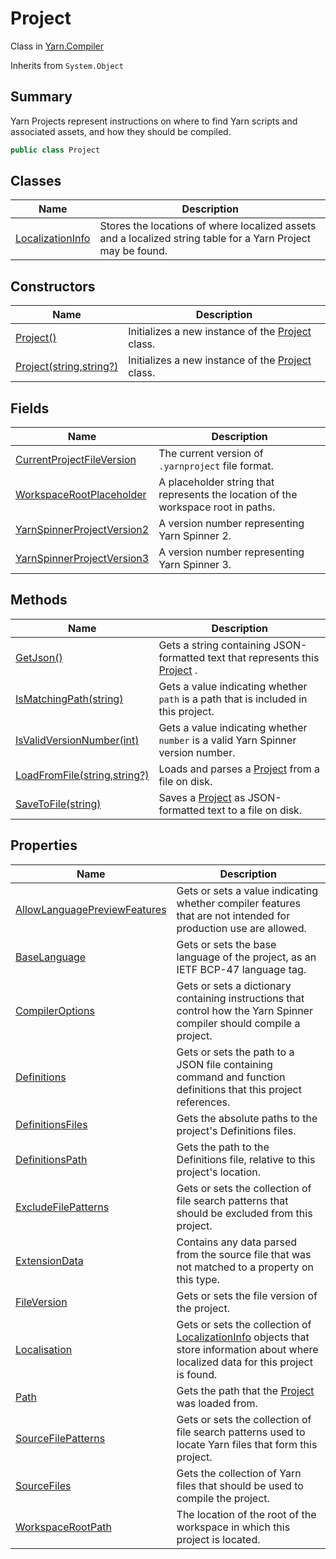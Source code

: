 # Project

Class in [Yarn.Compiler](yarn.compiler.md)

Inherits from `System.Object`

## Summary

Yarn Projects represent instructions on where to find Yarn scripts and\
associated assets, and how they should be compiled.

```csharp
public class Project
```

## Classes

| Name                                                          | Description                                                                                                  |
| ------------------------------------------------------------- | ------------------------------------------------------------------------------------------------------------ |
| [LocalizationInfo](yarn.compiler.project.localizationinfo.md) | Stores the locations of where localized assets and a localized string table for a Yarn Project may be found. |

## Constructors

| Name                                                        | Description                                                                  |
| ----------------------------------------------------------- | ---------------------------------------------------------------------------- |
| [Project()](yarn.compiler.project..ctor-1.md)               | Initializes a new instance of the [Project](yarn.compiler.project.md) class. |
| [Project(string,string?)](yarn.compiler.project..ctor-2.md) | Initializes a new instance of the [Project](yarn.compiler.project.md) class. |

## Fields

| Name                                                                              | Description                                                                       |
| --------------------------------------------------------------------------------- | --------------------------------------------------------------------------------- |
| [CurrentProjectFileVersion](yarn.compiler.project.currentprojectfileversion.md)   | The current version of `.yarnproject` file format.                                |
| [WorkspaceRootPlaceholder](yarn.compiler.project.workspacerootplaceholder.md)     | A placeholder string that represents the location of the workspace root in paths. |
| [YarnSpinnerProjectVersion2](yarn.compiler.project.yarnspinnerprojectversion2.md) | A version number representing Yarn Spinner 2.                                     |
| [YarnSpinnerProjectVersion3](yarn.compiler.project.yarnspinnerprojectversion3.md) | A version number representing Yarn Spinner 3.                                     |

## Methods

| Name                                                                       | Description                                                                                             |
| -------------------------------------------------------------------------- | ------------------------------------------------------------------------------------------------------- |
| [GetJson()](yarn.compiler.project.getjson.md)                              | Gets a string containing JSON-formatted text that represents this [Project](yarn.compiler.project.md) . |
| [IsMatchingPath(string)](yarn.compiler.project.ismatchingpath.md)          | Gets a value indicating whether `path` is a path that is included in this project.                      |
| [IsValidVersionNumber(int)](yarn.compiler.project.isvalidversionnumber.md) | Gets a value indicating whether `number` is a valid Yarn Spinner version number.                        |
| [LoadFromFile(string,string?)](yarn.compiler.project.loadfromfile.md)      | Loads and parses a [Project](yarn.compiler.project.md) from a file on disk.                             |
| [SaveToFile(string)](yarn.compiler.project.savetofile.md)                  | Saves a [Project](yarn.compiler.project.md) as JSON-formatted text to a file on disk.                   |

## Properties

| Name                                                                                  | Description                                                                                                                                                                       |
| ------------------------------------------------------------------------------------- | --------------------------------------------------------------------------------------------------------------------------------------------------------------------------------- |
| [AllowLanguagePreviewFeatures](yarn.compiler.project.allowlanguagepreviewfeatures.md) | Gets or sets a value indicating whether compiler features that are not intended for production use are allowed.                                                                   |
| [BaseLanguage](yarn.compiler.project.baselanguage.md)                                 | Gets or sets the base language of the project, as an IETF BCP-47 language tag.                                                                                                    |
| [CompilerOptions](yarn.compiler.project.compileroptions.md)                           | Gets or sets a dictionary containing instructions that control how the Yarn Spinner compiler should compile a project.                                                            |
| [Definitions](yarn.compiler.project.definitions.md)                                   | Gets or sets the path to a JSON file containing command and function definitions that this project references.                                                                    |
| [DefinitionsFiles](yarn.compiler.project.definitionsfiles.md)                         | Gets the absolute paths to the project's Definitions files.                                                                                                                       |
| [DefinitionsPath](yarn.compiler.project.definitionspath.md)                           | Gets the path to the Definitions file, relative to this project's location.                                                                                                       |
| [ExcludeFilePatterns](yarn.compiler.project.excludefilepatterns.md)                   | Gets or sets the collection of file search patterns that should be excluded from this project.                                                                                    |
| [ExtensionData](yarn.compiler.project.extensiondata.md)                               | Contains any data parsed from the source file that was not matched to a property on this type.                                                                                    |
| [FileVersion](yarn.compiler.project.fileversion.md)                                   | Gets or sets the file version of the project.                                                                                                                                     |
| [Localisation](yarn.compiler.project.localisation.md)                                 | Gets or sets the collection of [LocalizationInfo](yarn.compiler.project.localizationinfo.md) objects that store information about where localized data for this project is found. |
| [Path](yarn.compiler.project.path.md)                                                 | Gets the path that the [Project](yarn.compiler.project.md) was loaded from.                                                                                                       |
| [SourceFilePatterns](yarn.compiler.project.sourcefilepatterns.md)                     | Gets or sets the collection of file search patterns used to locate Yarn files that form this project.                                                                             |
| [SourceFiles](yarn.compiler.project.sourcefiles.md)                                   | Gets the collection of Yarn files that should be used to compile the project.                                                                                                     |
| [WorkspaceRootPath](yarn.compiler.project.workspacerootpath.md)                       | The location of the root of the workspace in which this project is located.                                                                                                       |
